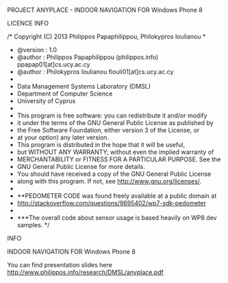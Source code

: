 PROJECT ANYPLACE - INDOOR NAVIGATION FOR Windows Phone 8 

LICENCE INFO

/* Copyright (C) 2013 Philippos Papaphilippou, Philokypros Ioulianou
 *
 * @version    : 1.0
 * @author     : Philippos Papaphilippou (philippos.info) ppapap01[at]cs.ucy.ac.cy
 * @author     : Philokypros Ioulianou                    fiouli01[at]cs.ucy.ac.cy
 *
 * Data Management Systems Laboratory (DMSL)
 * Department of Computer Science
 * University of Cyprus
 *
 * This program is free software: you can redistribute it and/or modify
 * it under the terms of the GNU General Public License as published by
 * the Free Software Foundation, either version 3 of the License, or
 * at your option) any later version.
 * This program is distributed in the hope that it will be useful,
 * but WITHOUT ANY WARRANTY; without even the implied warranty of
 * MERCHANTABILITY or FITNESS FOR A PARTICULAR PURPOSE. See the
 * GNU General Public License for more details.
 * Υou should have received a copy of the GNU General Public License
 * along with this program. If not, see <http://www.gnu.org/licenses/>.
 *
 * **PEDOMETER CODE was found freely available at a public domain at 
 * http://stackoverflow.com/questions/9895402/wp7-sdk-pedometer
 * 
 * ***The overall code about sensor usage is based heavily on WP8 dev samples.
 */

INFO

INDOOR NAVIGATION FOR Windows Phone 8 

You can find presentation slides here
http://www.philippos.info/research/DMSL/anyplace.pdf
